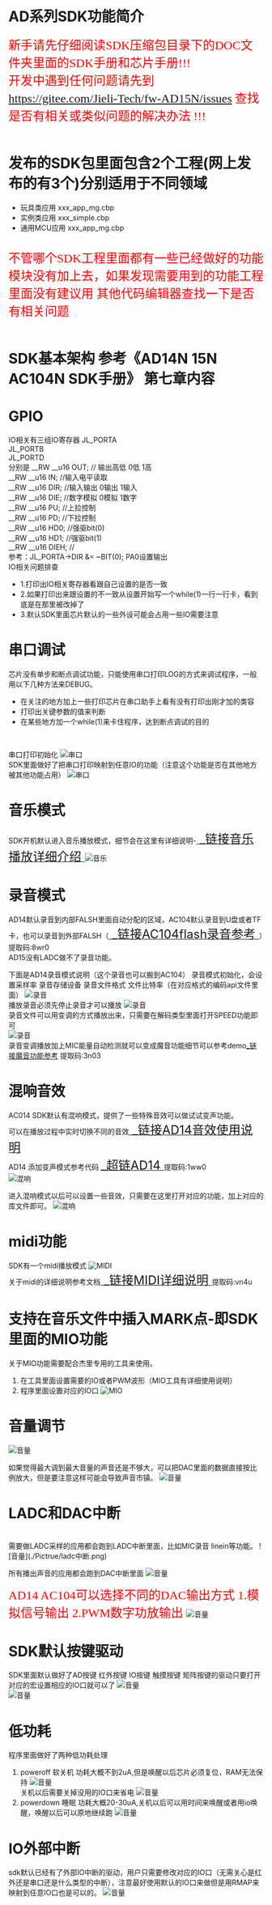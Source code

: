 AD系列SDK功能简介
================

<font color=red  face="黑体" size=5 > 新手请先仔细阅读SDK压缩包目录下的DOC文件夹里面的SDK手册和芯片手册!!! </font> 
<br>
<font color=#ff0000  face="黑体" size=5 > 开发中遇到任何问题请先到 <https://gitee.com/Jieli-Tech/fw-AD15N/issues> 查找是否有相关或类似问题的解决办法 !!! </font>
<br>
<br>

# 发布的SDK包里面包含2个工程(网上发布的有3个)分别适用于不同领域

* 玩具类应用 xxx_app_mg.cbp 
* 实例类应用 xxx_simple.cbp
* 通用MCU应用 xxx_app_mg.cbp
<br>
<font color=red  face="黑体" size=5 > 不管哪个SDK工程里面都有一些已经做好的功能模块没有加上去，如果发现需要用到的功能工程里面没有建议用
其他代码编辑器查找一下是否有相关问题 </font> 
<br>
<br>



# SDK基本架构 参考《AD14N 15N AC104N SDK手册》 第七章内容

# GPIO
IO相关有三组IO寄存器
JL_PORTA<br>
JL_PORTB<br>
JL_PORTD<br>
分别是
    __RW __u16 OUT;     // 输出高低 0低   1高<br>
    __RW __u16 IN;      //输入电平读取  <br>
    __RW __u16 DIR;     //输入输出 0输出  1输入<br>
    __RW __u16 DIE;     //数字模拟 0模拟  1数字<br>
    __RW __u16 PU;      //上拉控制 <br>
    __RW __u16 PD;      //下拉控制<br>
    __RW __u16 HD0;     //强驱bit(0)<br>
    __RW __u16 HD1;     //强驱bit(1)<br>
    __RW __u16 DIEH;    //<br>
    参考：JL_PORTA->DIR &= ~BIT(0);   PA0设置输出<br>
IO相关问题排查
* 1.打印出IO相关寄存器看跟自己设置的是否一致
* 2.如果打印出来跟设置的不一致从设置开始写一个while(1)一行一行卡，看到底是在那里被改掉了
* 3.默认SDK里面芯片默认的一些外设可能会占用一些IO需要注意

# 串口调试
芯片没有单步和断点调试功能，只能使用串口打印LOG的方式来调试程序，一般用以下几种方法来DEBUG。
* 在关注的地方加上一些打印芯片在串口助手上看有没有打印出刚才加的类容
* 打印出关键参数的值来判断
* 在某些地方加一个while(1)来卡住程序，达到断点调试的目的
<br>




串口打印初始化
![串口](./Pictrue/UART初始化.png)<br>
SDK里面做好了把串口打印映射到任意IO的功能（注意这个功能是否在其他地方被其他功能占用）
![串口](./Pictrue/uart映射.png)<br>




# 音乐模式
SDK开机默认进入音乐播放模式，细节会在这里有详细说明-[<font size = 5> _链接音乐播放详细介绍 </font>][音乐播放超链]
![音乐](./Pictrue/音乐模式.png)<br>







# 录音模式
AD14默认录音到内部FALSH里面自动分配的区域，AC104默认录音到U盘或者TF卡，也可以录音到外部FALSH（[<font size = 5> _链接AC104flash录音参考 </font>][104录音参考代码]）提取码:8wr0<br>
AD15没有LADC做不了录音功能。<br>

下面是AD14录音模式说明（这个录音也可以搬到AC104）
录音模式初始化，会设置采样率 录音存储设备 录音文件格式 文件比特率（在对应格式的编码api文件里面）
![录音](./Pictrue/录音模式.png)
<br>
播放录音必须先停止录音才可以播放
![录音](./Pictrue/录音播放.png)
<br>
录音文件可以用变调的方式播放出来，只需要在解码类型里面打开SPEED功能即可<br>
![录音](./Pictrue/变调.png)
<br>
录音变调播放加上MIC能量自动检测就可以变成魔音功能细节可以参考demo[_链接魔音功能参考][魔音参考超链] 提取码:3n03<br>




# 混响音效
AC014 SDK默认有混响模式，提供了一些特殊音效可以做试试变声功能。<br>
可以在播放过程中实时切换不同的音效[<font size = 5> _链接AD14音效使用说明 </font>][超链AD14音效]<br>
AD14 添加变声模式参考代码 [<font size = 5> _超链AD14 </font>][AD14变调模式] 提取码:1ww0<br>
![混响](./Pictrue/音效模式.png)

进入混响模式以后可以设置一些音效，只需要在这里打开对应的功能，加上对应的库文件即可。
![混响](./Pictrue/音效算法.png)




# midi功能
SDK有一个midi播放模式
![MIDI](./Pictrue/midi模式.png)<br>
关于midi的详细说明参考文档[<font size = 5> _链接MIDI详细说明 </font>][midi说明超链] 提取码:vn4u<br>




# 支持在音乐文件中插入MARK点-即SDK里面的MIO功能
关于MIO功能需要配合杰里专用的工具来使用。<br>
1. 在工具里面设置需要的IO或者PWM波形（MIO工具有详细使用说明）
2. 程序里面设置对应的IO口
![MIO](./Pictrue/MARK-MIO.png)



# 音量调节
![音量](./Pictrue/数字音量.png)
<br>

如果觉得最大调到最大音量的声音还是不够大，可以把DAC里面的数据直接按比例放大，但是要注意这样可能会导致声音市镇。
![音量](./Pictrue/加大音量.png)
<br>



# LADC和DAC中断
<br>
需要做LADC采样的应用都会跑到LADC中断里面，比如MIC录音 linein等功能。
![音量](./Pictrue/ladc中断.png)
<br>

所有播出声音的应用都会跑到DAC中断里面
![音量](./Pictrue/dac中断.png)


<font color=red  face="黑体" size=5 > AD14 AC104可以选择不同的DAC输出方式 1.模拟信号输出 2.PWM数字功放输出 </font> 
![音量](./Pictrue/DAC输出.png)


# SDK默认按键驱动
SDK里面默认做好了AD按键 红外按键 IO按键 触摸按键 矩阵按键的驱动只要打开对应的宏设置相应的IO口就可以了
![音量](./Pictrue/案件类型.png)<br>
![音量](./Pictrue/案件配置.png)<br>



# 低功耗
程序里面做好了两种低功耗处理
1. poweroff 软关机 功耗大概不到2uA,但是唤醒以后芯片必须复位，RAM无法保持
![音量](./Pictrue/增加唤醒口.png)<br>
关机以后需要关掉没用的IO口来省电
![音量](./Pictrue/关IO.png)<br>
2. powerdown 睡眠 功耗大概20-30uA,关机以后可以用时间来唤醒或者用io唤醒，唤醒以后可以原地继续跑
![音量](./Pictrue/powerdown.png)<br>




# IO外部中断
sdk默认已经有了外部IO中断的驱动，用户只需要修改对应的IO口（无需关心是红外还是串口还是什么类型的中断），注意最好使用默认的IO口来做但是用RMAP来映射到任意IO口也是可以的。
![音量](./Pictrue/外部中断.png)<br>





[音乐播放超链]:https://gitee.com/jieli-tech_fae/ad14-15/tree/master/doc/4%E9%9F%B3%E4%B9%90%E6%A8%A1%E5%BC%8F
[104录音参考代码]:https://pan.baidu.com/s/1A6rOmHs6dJw0cnYsDBZHBg
[魔音参考超链]:https://pan.baidu.com/s/1CRcckL7aaxzEsVfUo96k9A 
[超链AD14音效]:https://gitee.com/Jieli-Tech/fw-AD15N/issues/I4ISHN
[AD14变调模式]:https://pan.baidu.com/s/1XIVDzXrq80-gOl-H2ExG0w 
[midi说明超链]:https://pan.baidu.com/s/1yaTfArjQDkYsY9DL-8W2qQ 

